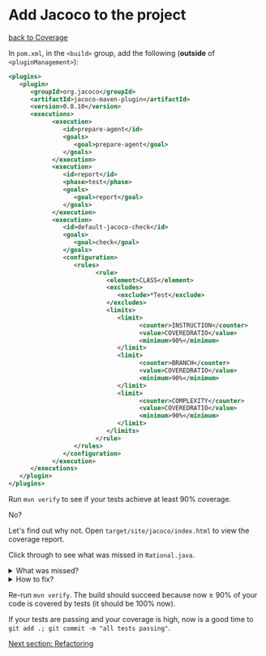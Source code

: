# Add Jacoco to the project
[back to Coverage](coverage.md)

In `pom.xml`, in the `<build>` group, add the following (**outside** of `<pluginManagement>`):

```xml
<plugins>
   <plugin>
      <groupId>org.jacoco</groupId>
      <artifactId>jacoco-maven-plugin</artifactId>
      <version>0.8.10</version>
      <executions>
            <execution>
               <id>prepare-agent</id>
               <goals>
                  <goal>prepare-agent</goal>
               </goals>
            </execution>
            <execution>
               <id>report</id>
               <phase>test</phase>
               <goals>
                  <goal>report</goal>
               </goals>
            </execution>
            <execution>
               <id>default-jacoco-check</id>
               <goals>
                  <goal>check</goal>
               </goals>
               <configuration>
                  <rules>
                        <rule>
                           <element>CLASS</element>
                           <excludes>
                              <exclude>*Test</exclude>
                           </excludes>
                           <limits>
                              <limit>
                                    <counter>INSTRUCTION</counter>
                                    <value>COVEREDRATIO</value>
                                    <minimum>90%</minimum>
                              </limit>
                              <limit>
                                    <counter>BRANCH</counter>
                                    <value>COVEREDRATIO</value>
                                    <minimum>90%</minimum>
                              </limit>
                              <limit>
                                    <counter>COMPLEXITY</counter>
                                    <value>COVEREDRATIO</value>
                                    <minimum>90%</minimum>
                              </limit>
                           </limits>
                        </rule>
                  </rules>
               </configuration>
            </execution>
      </executions>
   </plugin>
</plugins>
```

Run `mvn verify` to see if your tests achieve at least 90% coverage.

No?

Let's find out why not.  Open `target/site/jacoco/index.html` to view the coverage report.

Click through to see what was missed in `Rational.java`.

<details>
   <summary>What was missed?</summary>

The `main` method.

</details>

<details>
   <summary>How to fix?</summary>

Delete it!

</details>

Re-run `mvn verify`.  The build should succeed because now &ge; 90% of your code is covered by tests (it should be 100% now).

If your tests are passing and your coverage is high, now is a good time to `git add .; git commit -m "all tests passing"`.

[Next section: Refactoring](refactoring.md)
